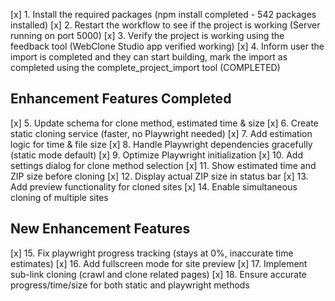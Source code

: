 [x] 1. Install the required packages (npm install completed - 542 packages installed)
[x] 2. Restart the workflow to see if the project is working (Server running on port 5000)
[x] 3. Verify the project is working using the feedback tool (WebClone Studio app verified working)
[x] 4. Inform user the import is completed and they can start building, mark the import as completed using the complete_project_import tool (COMPLETED)

## Enhancement Features Completed

[x] 5. Update schema for clone method, estimated time & size
[x] 6. Create static cloning service (faster, no Playwright needed)
[x] 7. Add estimation logic for time & file size
[x] 8. Handle Playwright dependencies gracefully (static mode default)
[x] 9. Optimize Playwright initialization
[x] 10. Add settings dialog for clone method selection
[x] 11. Show estimated time and ZIP size before cloning
[x] 12. Display actual ZIP size in status bar
[x] 13. Add preview functionality for cloned sites
[x] 14. Enable simultaneous cloning of multiple sites

## New Enhancement Features

[x] 15. Fix playwright progress tracking (stays at 0%, inaccurate time estimates)
[x] 16. Add fullscreen mode for site preview
[x] 17. Implement sub-link cloning (crawl and clone related pages)
[x] 18. Ensure accurate progress/time/size for both static and playwright methods
